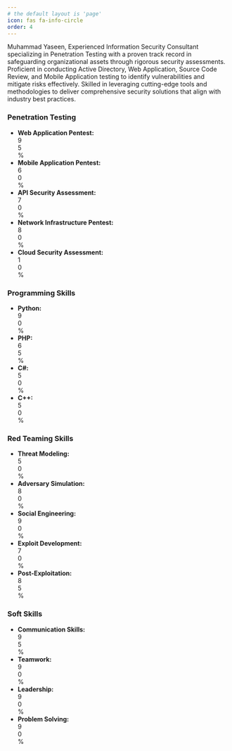 ```yaml
---
# the default layout is 'page'
icon: fas fa-info-circle
order: 4
---
```


Muhammad Yaseen, Experienced Information Security Consultant specializing in Penetration Testing with a proven track record in safeguarding organizational assets through rigorous security assessments. Proficient in conducting Active Directory, Web Application, Source Code Review, and Mobile Application testing to identify vulnerabilities and mitigate risks effectively. Skilled in leveraging cutting-edge tools and methodologies to deliver comprehensive security solutions that align with industry best practices.

<style>
/* Set initial width of progress bar to 0% */
.progress-bar {
  width: 0;
  transition: width 2s ease; /* 2-second animation */
}
</style>

<div class="row">
  <!-- Penetration Testing Skills Section -->
  <div class="col-md-6">
    <h3>Penetration Testing</h3>
    <ul class="list-unstyled">
      <li class="mb-2">
        <strong>Web Application Pentest:</strong>
        <div class="progress">
          <div class="progress-bar bg-danger" role="progressbar" aria-valuenow="95" aria-valuemin="0" aria-valuemax="100" style="width: 0%;">
            95%
          </div>
        </div>
      </li>
      <li class="mb-2">
        <strong>Mobile Application Pentest:</strong>
        <div class="progress">
          <div class="progress-bar bg-primary" role="progressbar" aria-valuenow="60" aria-valuemin="0" aria-valuemax="100" style="width: 0%;">
            60%
          </div>
        </div>
      </li>
      <li class="mb-2">
        <strong>API Security Assessment:</strong>
        <div class="progress">
          <div class="progress-bar bg-secondary" role="progressbar" aria-valuenow="70" aria-valuemin="0" aria-valuemax="100" style="width: 0%;">
            70%
          </div>
        </div>
      </li>
      <li class="mb-2">
        <strong>Network Infrastructure Pentest:</strong>
        <div class="progress">
          <div class="progress-bar bg-success" role="progressbar" aria-valuenow="80" aria-valuemin="0" aria-valuemax="100" style="width: 0%;">
            80%
          </div>
        </div>
      </li>
      <li class="mb-2">
        <strong>Cloud Security Assessment:</strong>
        <div class="progress">
          <div class="progress-bar bg-warning" role="progressbar" aria-valuenow="10" aria-valuemin="0" aria-valuemax="100" style="width: 0%;">
            10%
          </div>
        </div>
      </li>
    </ul>
  </div>

  <!-- Programming Skills Section -->
  <div class="col-md-6">
    <h3>Programming Skills</h3>
    <ul class="list-unstyled">
      <li class="mb-2">
        <strong>Python:</strong>
        <div class="progress">
          <div class="progress-bar bg-success" role="progressbar" aria-valuenow="90" aria-valuemin="0" aria-valuemax="100" style="width: 0%;">
            90%
          </div>
        </div>
      </li>
      <li class="mb-2">
        <strong>PHP:</strong>
        <div class="progress">
          <div class="progress-bar bg-warning" role="progressbar" aria-valuenow="65" aria-valuemin="0" aria-valuemax="100" style="width: 0%;">
            65%
          </div>
        </div>
      </li>
      <li class="mb-2">
        <strong>C#:</strong>
        <div class="progress">
          <div class="progress-bar bg-info" role="progressbar" aria-valuenow="50" aria-valuemin="0" aria-valuemax="100" style="width: 0%;">
            50%
          </div>
        </div>
      </li>
      <li class="mb-2">
        <strong>C++:</strong>
        <div class="progress">
          <div class="progress-bar bg-secondary" role="progressbar" aria-valuenow="50" aria-valuemin="0" aria-valuemax="100" style="width: 0%;">
            50%
          </div>
        </div>
      </li>
    </ul>
  </div>
</div>

<div class="row">
  <!-- Red Teaming Skills Section -->
  <div class="col-md-6">
    <h3>Red Teaming Skills</h3>
    <ul class="list-unstyled">
      <li class="mb-2">
        <strong>Threat Modeling:</strong>
        <div class="progress">
          <div class="progress-bar bg-success" role="progressbar" aria-valuenow="50" aria-valuemin="0" aria-valuemax="100" style="width: 0%;">
            50%
          </div>
        </div>
      </li>
      <li class="mb-2">
        <strong>Adversary Simulation:</strong>
        <div class="progress">
          <div class="progress-bar bg-info" role="progressbar" aria-valuenow="80" aria-valuemin="0" aria-valuemax="100" style="width: 0%;">
            80%
          </div>
        </div>
      </li>
      <li class="mb-2">
        <strong>Social Engineering:</strong>
        <div class="progress">
          <div class="progress-bar bg-danger" role="progressbar" aria-valuenow="90" aria-valuemin="0" aria-valuemax="100" style="width: 0%;">
            90%
          </div>
        </div>
      </li>
      <li class="mb-2">
        <strong>Exploit Development:</strong>
        <div class="progress">
          <div class="progress-bar bg-primary" role="progressbar" aria-valuenow="70" aria-valuemin="0" aria-valuemax="100" style="width: 0%;">
            70%
          </div>
        </div>
      </li>
      <li class="mb-2">
        <strong>Post-Exploitation:</strong>
        <div class="progress">
          <div class="progress-bar bg-secondary" role="progressbar" aria-valuenow="85" aria-valuemin="0" aria-valuemax="100" style="width: 0%;">
            85%
          </div>
        </div>
      </li>
    </ul>
  </div>

  <!-- Soft Skills Section -->
  <div class="col-md-6">
    <h3>Soft Skills</h3>
    <ul class="list-unstyled">
      <li class="mb-2">
        <strong>Communication Skills:</strong>
        <div class="progress">
          <div class="progress-bar bg-info" role="progressbar" aria-valuenow="95" aria-valuemin="0" aria-valuemax="100" style="width: 0%;">
            95%
          </div>
        </div>
      </li>
      <li class="mb-2">
        <strong>Teamwork:</strong>
        <div class="progress">
          <div class="progress-bar bg-success" role="progressbar" aria-valuenow="90" aria-valuemin="0" aria-valuemax="100" style="width: 0%;">
            90%
          </div>
        </div>
      </li>
      <li class="mb-2">
        <strong>Leadership:</strong>
        <div class="progress">
          <div class="progress-bar bg-primary" role="progressbar" aria-valuenow="90" aria-valuemin="0" aria-valuemax="100" style="width: 0%;">
            90%
          </div>
        </div>
      </li>
      <li class="mb-2">
        <strong>Problem Solving:</strong>
        <div class="progress">
          <div class="progress-bar bg-danger" role="progressbar" aria-valuenow="90" aria-valuemin="0" aria-valuemax="100" style="width: 0%;">
            90%
          </div>
        </div>
      </li>
    </ul>
  </div>
</div>
<link href="https://stackpath.bootstrapcdn.com/bootstrap/4.5.2/css/bootstrap.min.css" rel="stylesheet">

<script>
  document.addEventListener("DOMContentLoaded", function() {
    // Select all elements with the class 'progress-bar'
    var progressBars = document.querySelectorAll('.progress-bar');

    // Loop through each progress bar and set its width based on the 'aria-valuenow' attribute
    progressBars.forEach(function(bar) {
      var percentage = bar.getAttribute('aria-valuenow');
      bar.style.width = percentage + '%';
    });
  });
</script>

